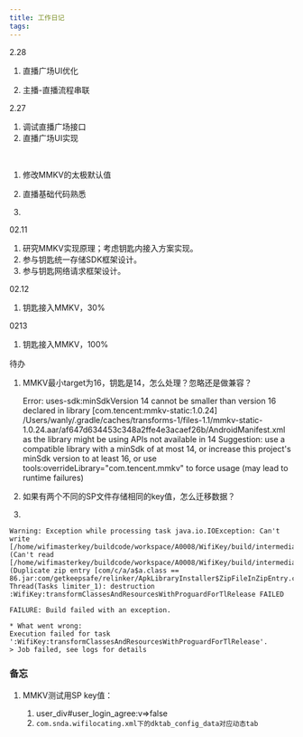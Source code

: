 ```yaml
---
title: 工作日记
tags:
---
```




2.28

1. 直播广场UI优化

2. 主播-直播流程串联

   



2.27

1. 调试直播广场接口
2. 直播广场UI实现





​                       

1. 修改MMKV的太极默认值
2. 直播基础代码熟悉







4. 



02.11

1. 研究MMKV实现原理；考虑钥匙内接入方案实现。
2. 参与钥匙统一存储SDK框架设计。
3. 参与钥匙网络请求框架设计。



02.12

1. 钥匙接入MMKV，30%



0213

1. 钥匙接入MMKV，100%

   





待办

1. MMKV最小target为16，钥匙是14，怎么处理？忽略还是做兼容？

   Error:
   	uses-sdk:minSdkVersion 14 cannot be smaller than version 16 declared in library [com.tencent:mmkv-static:1.0.24] /Users/wanly/.gradle/caches/transforms-1/files-1.1/mmkv-static-1.0.24.aar/af647d634453c348a2ffe4e3acaef26b/AndroidManifest.xml as the library might be using APIs not available in 14
   	Suggestion: use a compatible library with a minSdk of at most 14,
   		or increase this project's minSdk version to at least 16,
   		or use tools:overrideLibrary="com.tencent.mmkv" to force usage (may lead to runtime failures)

2. 如果有两个不同的SP文件存储相同的key值，怎么迁移数据？

3.

```
Warning: Exception while processing task java.io.IOException: Can't write [/home/wifimasterkey/buildcode/workspace/A0008/WifiKey/build/intermediates/transforms/proguard/tl/release/0.jar] (Can't read [/home/wifimasterkey/buildcode/workspace/A0008/WifiKey/build/intermediates/transforms/pyramidInject/tl/release/86.jar(;;;;;;**.class)] (Duplicate zip entry [com/c/a/a$a.class == 86.jar:com/getkeepsafe/relinker/ApkLibraryInstaller$ZipFileInZipEntry.class]))
Thread(Tasks limiter_1): destruction
:WifiKey:transformClassesAndResourcesWithProguardForTlRelease FAILED

FAILURE: Build failed with an exception.

* What went wrong:
Execution failed for task ':WifiKey:transformClassesAndResourcesWithProguardForTlRelease'.
> Job failed, see logs for details
```





### 备忘

1. MMKV测试用SP key值：

   1. user_div#user_login_agree:v=>false
   2. `com.snda.wifilocating.xml下的dktab_config_data对应动态tab`

    